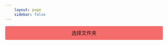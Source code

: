 ```yaml
---
    layout: page
    sidebar: false
---
```


<MainWrapper>
    <div class='form'>
        <label for='fileChooser'>选择文件夹</label>
        <input type='file' ref='fileInput' id='fileChooser' webkitdirectory @change='buildConfig' />
    </div>
</MainWrapper>

<script setup lang='ts'>
    import { ref } from 'vue';
    import MainWrapper from '../../components/MainWrapper.vue';
    import { buildPhotoConfig } from '../../utils/PhotoUtils.ts';
    import FileSaver from 'file-saver';

    const fileInput = ref();

    const buildConfig = ( evt: Event ) => {
        const files = evt.target.files;
        const json: any = buildPhotoConfig(files);
        const blob: Blob = new Blob([ JSON.stringify( json ) ], { type: 'text/plain;charset=utf-8' });
        FileSaver.saveAs( blob, 'photos.json' );
    }

</script>

<style scoped>
    .form {
        width: 100%;
        max-width: 600px;
        margin: 0 auto;
        text-align: center;
    }
    label {
        display: inline-block;
        width: 100%;
        height: 44px;
        border-radius: 4px;
        background-color: #f56c6c;
        font-size: 16px;
        line-height: 44px;
        cursor: pointer;
    }
    input[type=file] {
        display: none;
    }
</style>